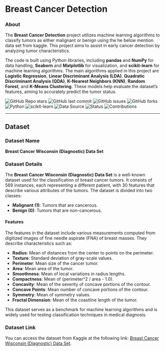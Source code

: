# Breast Cancer Detection

### About

The **Breast Cancer Detection** project utilizes machine learning algorithms to classify tumors as either malignant or benign using the he below mention data set from kaggle. This project aims to assist in early cancer detection by analyzing tumor characteristics.

The code is built using Python libraries, including **pandas** and **NumPy** for data handling, **Seaborn** and **Matplotlib** for visualization, and **scikit-learn** for machine learning algorithms. The main algorithms applied in this project are **Logistic Regression**, **Linear Discriminant Analysis (LDA)**, **Quadratic Discriminant Analysis (QDA)**, **K-Nearest Neighbors (KNN)**, **Random Forest**, and **K-Means Clustering**. These models help evaluate the dataset’s features, aiming to accurately predict the tumor status.

![GitHub Repo stars](https://img.shields.io/github/stars/yourusername/your-repo-name?style=social)
![GitHub last commit](https://img.shields.io/github/last-commit/yourusername/your-repo-name)
![GitHub issues](https://img.shields.io/github/issues/yourusername/your-repo-name)
![GitHub forks](https://img.shields.io/github/forks/yourusername/your-repo-name?style=social)
![Python](https://img.shields.io/badge/Python-3.8-blue)
![scikit-learn](https://img.shields.io/badge/scikit--learn-0.24-orange)
![Data Source](https://img.shields.io/badge/dataset-Kaggle-blue)
![Status](https://img.shields.io/badge/status-active-brightgreen)
![Contributions](https://img.shields.io/badge/contributions-welcome-brightgreen)
<hr>

## Dataset

### Dataset Name
**Breast Cancer Wisconsin (Diagnostic) Data Set**

### Dataset Details
The **Breast Cancer Wisconsin (Diagnostic) Data Set** is a well-known dataset used for the classification of breast cancer tumors. It consists of 569 instances, each representing a different patient, with 30 features that describe various attributes of the tumors. The dataset is divided into two classes:

- **Malignant (1)**: Tumors that are cancerous.
- **Benign (0)**: Tumors that are non-cancerous.

#### Features
The features in the dataset include various measurements computed from digitized images of fine needle aspirate (FNA) of breast masses. They describe characteristics such as:

- **Radius**: Mean of distances from the center to points on the perimeter.
- **Texture**: Standard deviation of gray-scale values.
- **Perimeter**: Mean size of the cancer tumor.
- **Area**: Mean area of the tumor.
- **Smoothness**: Mean of local variations in radius lengths.
- **Compactness**: Mean of (perimeter^2 / area - 1.0).
- **Concavity**: Mean of the severity of concave portions of the contour.
- **Concave Points**: Mean number of concave portions of the contour.
- **Symmetry**: Mean of symmetry values.
- **Fractal Dimension**: Mean of the coastline length of the tumor.

This dataset serves as a benchmark for machine learning algorithms and is widely used for testing classification techniques in medical diagnosis.

### Dataset Link
You can access the dataset from Kaggle at the following link: [Breast Cancer Wisconsin (Diagnostic) Data Set](https://www.kaggle.com/datasets/uciml/breast-cancer-wisconsin-data).


